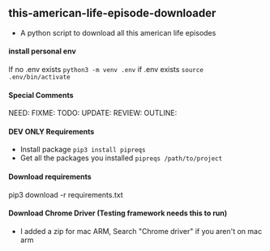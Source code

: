 ## this-american-life-episode-downloader
- A python script to download all this american life episodes

#### install personal env
If no .env exists ```python3 -m venv .env```
if .env exists ```source .env/bin/activate```

#### Special Comments
NEED: FIXME: TODO: UPDATE: REVIEW: OUTLINE:

#### DEV ONLY Requirements
- Install package ```pip3 install pipreqs```
- Get all the packages you installed ```pipreqs /path/to/project```

#### Download requirements
pip3 download -r requirements.txt

#### Download Chrome Driver (Testing framework needs this to run)
- I added a zip for mac ARM, Search "Chrome driver" if you aren't on mac arm